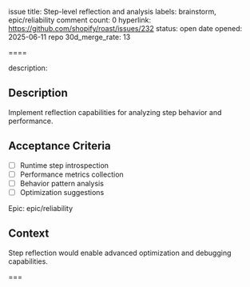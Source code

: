 issue title: Step-level reflection and analysis
labels: brainstorm, epic/reliability
comment count: 0
hyperlink: https://github.com/shopify/roast/issues/232
status: open
date opened: 2025-06-11
repo 30d_merge_rate: 13

====

description:
## Description
Implement reflection capabilities for analyzing step behavior and performance.

## Acceptance Criteria
- [ ] Runtime step introspection
- [ ] Performance metrics collection
- [ ] Behavior pattern analysis
- [ ] Optimization suggestions

Epic: epic/reliability

## Context
Step reflection would enable advanced optimization and debugging capabilities.

===
